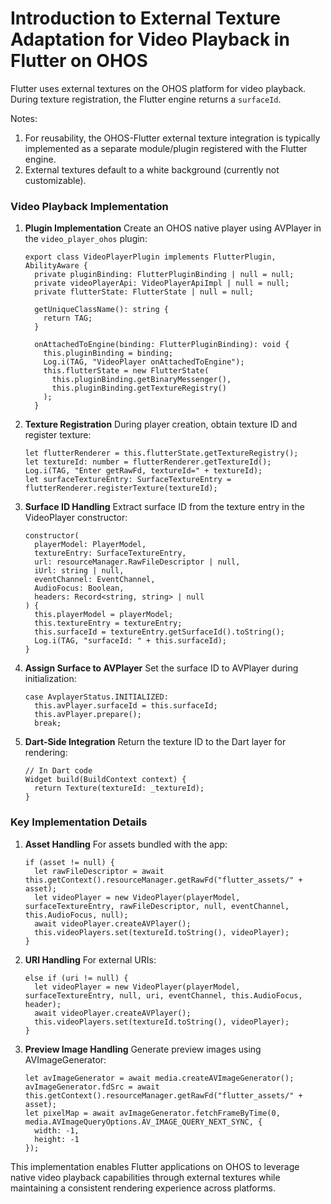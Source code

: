# Introduction to External Texture Adaptation for Video Playback in Flutter on OHOS

Flutter uses external textures on the OHOS platform for video playback. During texture registration, the Flutter engine returns a `surfaceId`.

Notes:

1. For reusability, the OHOS-Flutter external texture integration is typically implemented as a separate module/plugin registered with the Flutter engine.
2. External textures default to a white background (currently not customizable).

### Video Playback Implementation

1. **Plugin Implementation**
   Create an OHOS native player using AVPlayer in the `video_player_ohos` plugin:

   ```
   export class VideoPlayerPlugin implements FlutterPlugin, AbilityAware {
     private pluginBinding: FlutterPluginBinding | null = null;
     private videoPlayerApi: VideoPlayerApiImpl | null = null;
     private flutterState: FlutterState | null = null;
   
     getUniqueClassName(): string {
       return TAG;
     }
   
     onAttachedToEngine(binding: FlutterPluginBinding): void {
       this.pluginBinding = binding;
       Log.i(TAG, "VideoPlayer onAttachedToEngine");
       this.flutterState = new FlutterState(
         this.pluginBinding.getBinaryMessenger(),
         this.pluginBinding.getTextureRegistry()
       );
     }
   ```

2. **Texture Registration**
   During player creation, obtain texture ID and register texture:

   ```
   let flutterRenderer = this.flutterState.getTextureRegistry();
   let textureId: number = flutterRenderer.getTextureId();
   Log.i(TAG, "Enter getRawFd, textureId=" + textureId);
   let surfaceTextureEntry: SurfaceTextureEntry = flutterRenderer.registerTexture(textureId);
   ```

3. **Surface ID Handling**
   Extract surface ID from the texture entry in the VideoPlayer constructor:

   ```
   constructor(
     playerModel: PlayerModel,
     textureEntry: SurfaceTextureEntry,
     url: resourceManager.RawFileDescriptor | null,
     iUrl: string | null,
     eventChannel: EventChannel,
     AudioFocus: Boolean,
     headers: Record<string, string> | null
   ) {
     this.playerModel = playerModel;
     this.textureEntry = textureEntry;
     this.surfaceId = textureEntry.getSurfaceId().toString();
     Log.i(TAG, "surfaceId: " + this.surfaceId);
   }
   ```

4. **Assign Surface to AVPlayer**
   Set the surface ID to AVPlayer during initialization:

   ```
   case AvplayerStatus.INITIALIZED:
     this.avPlayer.surfaceId = this.surfaceId;
     this.avPlayer.prepare();
     break;
   ```

5. **Dart-Side Integration**
   Return the texture ID to the Dart layer for rendering:

   ```
   // In Dart code
   Widget build(BuildContext context) {
     return Texture(textureId: _textureId);
   }
   ```

### Key Implementation Details

1. **Asset Handling**
   For assets bundled with the app:

   ```
   if (asset != null) {
     let rawFileDescriptor = await this.getContext().resourceManager.getRawFd("flutter_assets/" + asset);
     let videoPlayer = new VideoPlayer(playerModel, surfaceTextureEntry, rawFileDescriptor, null, eventChannel, this.AudioFocus, null);
     await videoPlayer.createAVPlayer();
     this.videoPlayers.set(textureId.toString(), videoPlayer);
   }
   ```

2. **URI Handling**
   For external URIs:

   ```
   else if (uri != null) {
     let videoPlayer = new VideoPlayer(playerModel, surfaceTextureEntry, null, uri, eventChannel, this.AudioFocus, header);
     await videoPlayer.createAVPlayer();
     this.videoPlayers.set(textureId.toString(), videoPlayer);
   }
   ```

3. **Preview Image Handling**
   Generate preview images using AVImageGenerator:

   ```
   let avImageGenerator = await media.createAVImageGenerator();
   avImageGenerator.fdSrc = await this.getContext().resourceManager.getRawFd("flutter_assets/" + asset);
   let pixelMap = await avImageGenerator.fetchFrameByTime(0, media.AVImageQueryOptions.AV_IMAGE_QUERY_NEXT_SYNC, {
     width: -1,
     height: -1
   });
   ```

This implementation enables Flutter applications on OHOS to leverage native video playback capabilities through external textures while maintaining a consistent rendering experience across platforms.